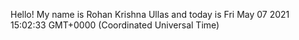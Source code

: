 Hello! My name is Rohan Krishna Ullas and today is Fri May 07 2021 15:02:33 GMT+0000 (Coordinated Universal Time)

